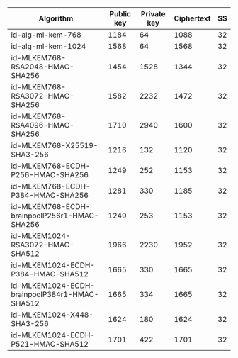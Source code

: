 | Algorithm                                     |  Public key  |  Private key |  Ciphertext  |  SS  |
| --------------------------------------------- | ------------ | ------------ |  ----------- |  --  |
| id-alg-ml-kem-768                             |     1184     |      64      |     1088     |  32  |
| id-alg-ml-kem-1024                            |     1568     |      64      |     1568     |  32  |
| id-MLKEM768-RSA2048-HMAC-SHA256               |     1454     |     1528     |     1344     |  32  |
| id-MLKEM768-RSA3072-HMAC-SHA256               |     1582     |     2232     |     1472     |  32  |
| id-MLKEM768-RSA4096-HMAC-SHA256               |     1710     |     2940     |     1600     |  32  |
| id-MLKEM768-X25519-SHA3-256                   |     1216     |     132      |     1120     |  32  |
| id-MLKEM768-ECDH-P256-HMAC-SHA256             |     1249     |     252      |     1153     |  32  |
| id-MLKEM768-ECDH-P384-HMAC-SHA256             |     1281     |     330      |     1185     |  32  |
| id-MLKEM768-ECDH-brainpoolP256r1-HMAC-SHA256  |     1249     |     253      |     1153     |  32  |
| id-MLKEM1024-RSA3072-HMAC-SHA512              |     1966     |     2230     |     1952     |  32  |
| id-MLKEM1024-ECDH-P384-HMAC-SHA512            |     1665     |     330      |     1665     |  32  |
| id-MLKEM1024-ECDH-brainpoolP384r1-HMAC-SHA512 |     1665     |     334      |     1665     |  32  |
| id-MLKEM1024-X448-SHA3-256                    |     1624     |     180      |     1624     |  32  |
| id-MLKEM1024-ECDH-P521-HMAC-SHA512            |     1701     |     422      |     1701     |  32  |
